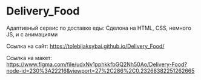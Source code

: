 # Delivery_Food

Адаптивный сервис по доставке еды: Сделона на HTML, CSS, немного JS, и с анимациями

Ссылка на сайт: https://tolebijaksybai.github.io/Delivery_Food/

Cсылка на макет: https://www.figma.com/file/udxNv1pphkkfbGQ2Nh50Ao/Delivery-Food?node-id=230%3A22216&viewport=27%2C286%2C0.23268382251262665


